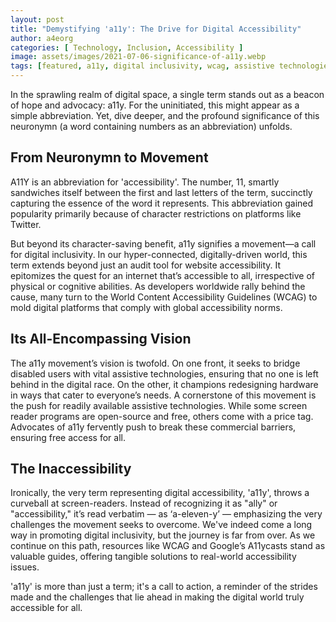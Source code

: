 ```yaml
---
layout: post
title: "Demystifying 'a11y': The Drive for Digital Accessibility"
author: a4eorg
categories: [ Technology, Inclusion, Accessibility ]
image: assets/images/2021-07-06-significance-of-a11y.webp
tags: [featured, a11y, digital inclusivity, wcag, assistive technologies, accessibility, neuronymn, screen readers, internet, digital space]
---
```

In the sprawling realm of digital space, a single term stands out as a beacon of hope and advocacy: a11y. For the uninitiated, this might appear as a simple abbreviation. Yet, dive deeper, and the profound significance of this neuronymn (a word containing numbers as an abbreviation) unfolds.

## From Neuronymn to Movement
A11Y is an abbreviation for 'accessibility'. The number, 11, smartly sandwiches itself between the first and last letters of the term, succinctly capturing the essence of the word it represents. This abbreviation gained popularity primarily because of character restrictions on platforms like Twitter.

But beyond its character-saving benefit, a11y signifies a movement—a call for digital inclusivity. In our hyper-connected, digitally-driven world, this term extends beyond just an audit tool for website accessibility. It epitomizes the quest for an internet that’s accessible to all, irrespective of physical or cognitive abilities. As developers worldwide rally behind the cause, many turn to the World Content Accessibility Guidelines (WCAG) to mold digital platforms that comply with global accessibility norms.

## Its All-Encompassing Vision
The a11y movement’s vision is twofold. On one front, it seeks to bridge disabled users with vital assistive technologies, ensuring that no one is left behind in the digital race. On the other, it champions redesigning hardware in ways that cater to everyone’s needs. A cornerstone of this movement is the push for readily available assistive technologies. While some screen reader programs are open-source and free, others come with a price tag. Advocates of a11y fervently push to break these commercial barriers, ensuring free access for all.

## The Inaccessibility
Ironically, the very term representing digital accessibility, 'a11y', throws a curveball at screen-readers. Instead of recognizing it as "ally" or "accessibility," it’s read verbatim — as ‘a-eleven-y’ — emphasizing the very challenges the movement seeks to overcome. We've indeed come a long way in promoting digital inclusivity, but the journey is far from over. As we continue on this path, resources like WCAG and Google’s A11ycasts stand as valuable guides, offering tangible solutions to real-world accessibility issues.

'a11y' is more than just a term; it's a call to action, a reminder of the strides made and the challenges that lie ahead in making the digital world truly accessible for all.